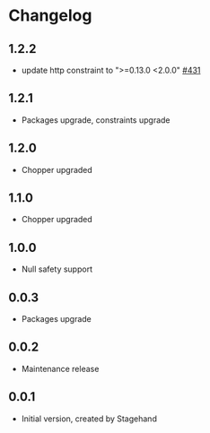 # Changelog

## 1.2.2

- update http constraint to ">=0.13.0 <2.0.0" [#431](https://github.com/lejard-h/chopper/pull/431)

## 1.2.1

- Packages upgrade, constraints upgrade

## 1.2.0

- Chopper upgraded

## 1.1.0

- Chopper upgraded

## 1.0.0

- Null safety support

## 0.0.3

- Packages upgrade

## 0.0.2

- Maintenance release

## 0.0.1

- Initial version, created by Stagehand
